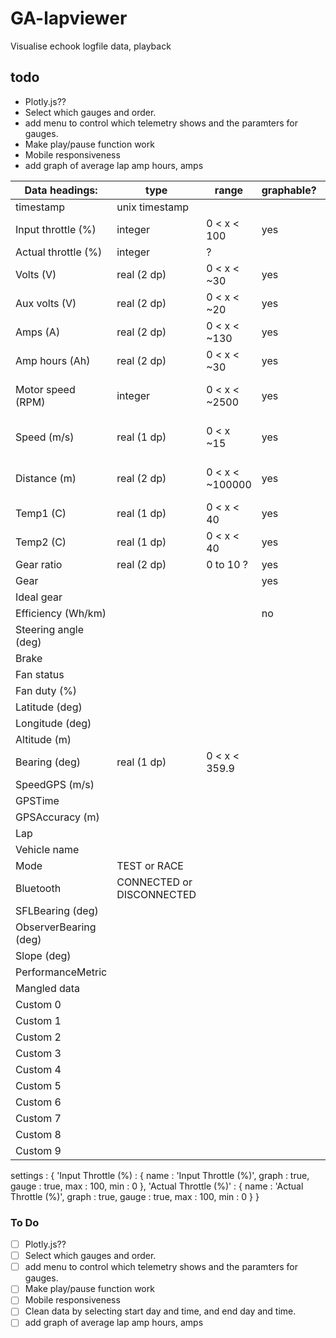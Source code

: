 # GA-lapviewer
Visualise echook logfile data, playback

## todo 
- Plotly.js??
- Select which gauges and order.
- add menu to control which telemetry shows and the paramters for gauges.
- Make play/pause function work
- Mobile responsiveness
- add graph of average lap amp hours, amps


| Data headings:      | type           | range        | graphable? | notes |
| --------------------| -------------- | -----------  | ---------- |  ---- |
| timestamp           | unix timestamp |              |            |       |
| Input throttle (%)  | integer        | 0 < x < 100  |  yes       |        |
| Actual throttle (%) | integer        | ?            |            |        |
| Volts (V)           | real (2 dp)    | 0 < x < ~30  |  yes       |       |
| Aux volts (V)       | real (2 dp)    | 0 < x < ~20  |  yes       |        |
| Amps (A)            | real (2 dp)    | 0 < x < ~130 |  yes       |        |
| Amp hours (Ah)      | real (2 dp)    | 0 < x < ~30  |  yes       |         |
| Motor speed (RPM)   | integer        | 0 < x < ~2500 | yes       | ( sticks around 2000) |
| Speed (m/s)         | real (1 dp)    | 0 < x ~15    |  yes         | ( i think this needs converted) |
| Distance (m)        | real (2 dp)    | 0 < x < ~100000|yes          |  (this could be a big number) |
| Temp1 (C)           | real (1 dp)    | 0 < x < 40   |  yes             |            |
| Temp2 (C)           | real (1 dp)    | 0 < x < 40   |  yes            |            |
| Gear ratio          | real (2 dp)    | 0 to 10 ?    |  yes             |           |
| Gear                |                |              |  yes              |          |
| Ideal gear          |                |              |                 |        |
| Efficiency (Wh/km)  |                |              |  no            |            |
| Steering angle (deg)|                |              |                 |          |
| Brake               |
| Fan status          |
| Fan duty (%)        |
| Latitude (deg)      |
| Longitude (deg)     |
| Altitude (m)        |
| Bearing (deg)       | real (1 dp) | 0 < x < 359.9
| SpeedGPS (m/s)      |
| GPSTime             |
| GPSAccuracy (m)     |
| Lap                 |
| Vehicle name        |
| Mode                | TEST or RACE
| Bluetooth           | CONNECTED or DISCONNECTED
| SFLBearing (deg)    | 
| ObserverBearing (deg)|
| Slope (deg)         | 
| PerformanceMetric   |
| Mangled data        |
| Custom 0            |
| Custom 1            |
| Custom 2            |
| Custom 3            |
| Custom 4            |
| Custom 5            |
| Custom 6            |
| Custom 7            |
| Custom 8            |
| Custom 9            |



settings : 
    {
    'Input Throttle (%) : {
        name : 'Input Throttle (%)',
        graph : true,
        gauge : true,
        max : 100,
        min : 0
        },
    'Actual Throttle (%)' : {
        name : 'Actual Throttle (%)',
        graph : true,
        gauge : true,
        max : 100,
        min : 0
        }
    }
    
### To Do
- [ ] Plotly.js??
- [ ] Select which gauges and order.
- [ ] add menu to control which telemetry shows and the paramters for gauges.
- [ ] Make play/pause function work
- [ ] Mobile responsiveness
- [ ] Clean data by selecting start day and time, and end day and time.
- [ ] add graph of average lap amp hours, amps